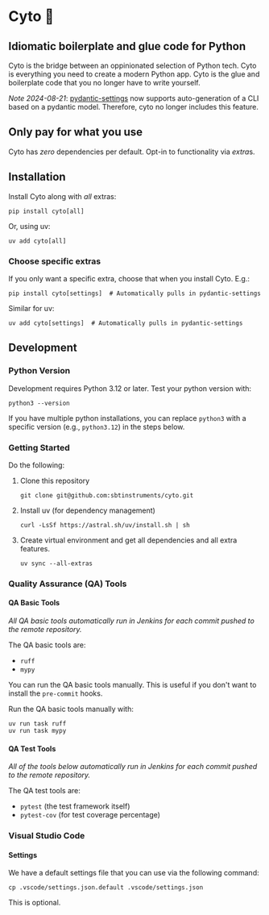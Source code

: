 # Cyto 🦠

## Idiomatic boilerplate and glue code for Python

Cyto is the bridge between an oppinionated selection of Python tech.
Cyto is everything you need to create a modern Python app.
Cyto is the glue and boilerplate code that you no longer have to write yourself.

*Note 2024-08-21*: [pydantic-settings](https://github.com/pydantic/pydantic-settings)
now supports auto-generation of a CLI based on a pydantic model. Therefore, cyto
no longer includes this feature.

## Only pay for what you use

Cyto has *zero* dependencies per default. Opt-in to functionality via *extra*s.

## Installation

Install Cyto along with *all* extras:

```
pip install cyto[all]
```

Or, using uv:

```
uv add cyto[all]
```

### Choose specific extras

If you only want a specific extra, choose that when you install Cyto. E.g.:

```
pip install cyto[settings]  # Automatically pulls in pydantic-settings
```

Similar for uv:

```
uv add cyto[settings]  # Automatically pulls in pydantic-settings
```

## Development

### Python Version

Development requires Python 3.12 or later. Test your python version with:
```shell
python3 --version
```

If you have multiple python installations, you can replace `python3`
with a specific version (e.g., `python3.12`) in the steps below.

### Getting Started

Do the following:

 1. Clone this repository
    ```shell
    git clone git@github.com:sbtinstruments/cyto.git
    ```
 2. Install uv (for dependency management)
    ```shell
    curl -LsSf https://astral.sh/uv/install.sh | sh
    ```
 3. Create virtual environment and get all dependencies
 and all extra features.
    ```shell
    uv sync --all-extras
    ```

### Quality Assurance (QA) Tools

#### QA Basic Tools

*All QA basic tools automatically run in Jenkins for each commit pushed
to the remote repository.*

The QA basic tools are:

 * `ruff`
 * `mypy`

You can run the QA basic tools manually. This is useful if you
don't want to install the `pre-commit` hooks.

Run the QA basic tools manually with:
```shell
uv run task ruff
uv run task mypy
```

#### QA Test Tools

*All of the tools below automatically run in Jenkins for each
commit pushed to the remote repository.*

The QA test tools are:
 * `pytest` (the test framework itself)
 * `pytest-cov` (for test coverage percentage)

### Visual Studio Code

#### Settings

We have a default settings file that you can use via the following command:
```shell
cp .vscode/settings.json.default .vscode/settings.json
```
This is optional.
